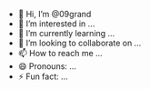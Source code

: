 - 👋 Hi, I’m @09grand
- 👀 I’m interested in ...
- 🌱 I’m currently learning ...
- 💞️ I’m looking to collaborate on ...
- 📫 How to reach me ...
- 😄 Pronouns: ...
- ⚡ Fun fact: ...

<!---
09grand/09grand is a ✨ special ✨ repository because its `README.md` (this file) appears on your GitHub profile.
You can click the Preview link to take a look at your changes.
--->
